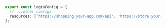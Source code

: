 ```ts title="/app/logto.ts"
export const logtoConfig = {
  // ...other configs
  resources: ['https://shopping.your-app.com/api', 'https://store.your-app.com/api'], // Add API resources
};
```
